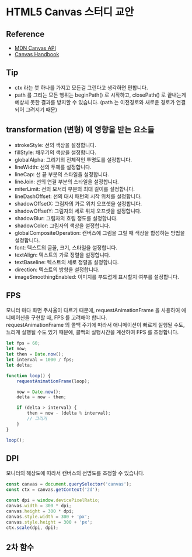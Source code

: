 # HTML5 Canvas 스터디 교안

## Reference

- [MDN Canvas API](https://developer.mozilla.org/ko/docs/Web/API/Canvas_API)
- [Canvas Handbook](https://bucephalus.org/text/CanvasHandbook/CanvasHandbook.html)

## Tip

- ctx 라는 붓 하나를 가지고 모든걸 그린다고 생각하면 편합니다.
- path 를 그리는 모든 행위는 beginPath() 로 시작하고, closePath() 로 끝내는게 예상치 못한 결과를 방지할 수 있습니다. (path 는 이전경로와 새로운 경로가 연결되어 그려지기 때문)

## transformation (변형) 에 영향을 받는 요소들 

- strokeStyle: 선의 색상을 설정합니다.
- fillStyle: 채우기의 색상을 설정합니다.
- globalAlpha: 그리기의 전체적인 투명도를 설정합니다.
- lineWidth: 선의 두께를 설정합니다.
- lineCap: 선 끝 부분의 스타일을 설정합니다.
- lineJoin: 선의 연결 부분의 스타일을 설정합니다.
- miterLimit: 선의 모서리 부분의 최대 길이를 설정합니다.
- lineDashOffset: 선의 대시 패턴의 시작 위치를 설정합니다.
- shadowOffsetX: 그림자의 가로 위치 오프셋을 설정합니다.
- shadowOffsetY: 그림자의 세로 위치 오프셋을 설정합니다.
- shadowBlur: 그림자의 흐림 정도를 설정합니다.
- shadowColor: 그림자의 색상을 설정합니다.
- globalCompositeOperation: 캔버스에 그림을 그릴 때 색상을 합성하는 방법을 설정합니다.
- font: 텍스트의 글꼴, 크기, 스타일을 설정합니다.
- textAlign: 텍스트의 가로 정렬을 설정합니다.
- textBaseline: 텍스트의 세로 정렬을 설정합니다.
- direction: 텍스트의 방향을 설정합니다.
- imageSmoothingEnabled: 이미지를 부드럽게 표시할지 여부를 설정합니다.

## FPS

모니터 마다 화면 주사율이 다르기 때문에, requestAnimationFrame 을 사용하여 애니메이션을 구현할 때, FPS 를 고려해야 합니다.   
requestAnimationFrame 의 콜백 주기에 따라서 애니메이션이 빠르게 실행될 수도, 느리게 실행될 수도 있기 때문에, 콜백의 실행시간을 계산하여 FPS 를 조정합니다.

```js
let fps = 60;
let now;
let then = Date.now();
let interval = 1000 / fps;
let delta;

function loop() {
    requestAnimationFrame(loop);

    now = Date.now();
    delta = now - then;

    if (delta > interval) {
        then = now - (delta % interval);
        // 그리기
    }
}

loop();
```

## DPI

모니터의 해상도에 따라서 캔버스의 선명도를 조정할 수 있습니다.

```js
const canvas = document.querySelector('canvas');
const ctx = canvas.getContext('2d');

const dpi = window.devicePixelRatio;
canvas.width = 300 * dpi;
canvas.height = 300 * dpi;
canvas.style.width = 300 + 'px';
canvas.style.height = 300 + 'px';
ctx.scale(dpi, dpi);
```

## 2차 함수
